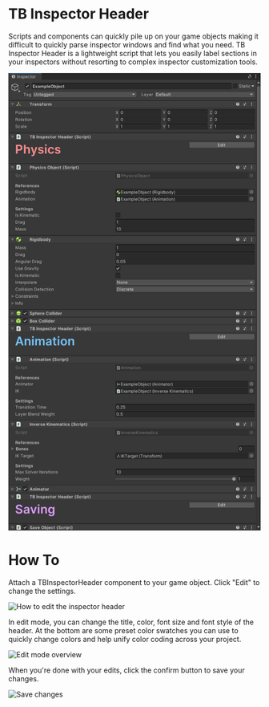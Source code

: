 # TB Inspector Header
Scripts and components can quickly pile up on your game objects making it difficult to quickly parse inspector windows and find what you need. TB Inspector Header is a lightweight script that lets you easily label sections in your inspectors without resorting to complex inspector customization tools.

![Example](/Images/InspectorHeader_Example_01.png?raw=true)

# How To
Attach a TBInspectorHeader component to your game object. Click "Edit" to change the settings.

![How to edit the inspector header](/Images/InspectorHeader_Tutorial_01?raw=true)

In edit mode, you can change the title, color, font size and font style of the header. At the bottom are some preset color swatches you can use to quickly change colors and help unify color coding across your project.

![Edit mode overview](/Images/InspectorHeader_Tutorial_02?raw=true)

When you're done with your edits, click the confirm button to save your changes.

![Save changes](/Images/InspectorHeader_Tutorial_03?raw=true)
